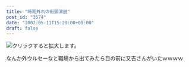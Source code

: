 ```yaml
---
title: "時期外れの街頭演説"
post_id: "3574"
date: "2007-05-11T15:29:00+09:00"
draft: false
---
```



![クリックすると拡大します。](/image/mixi/2007/430428340_3_s.jpg)

なんか外ウルセーなと職場から出てみたら目の前に又吉さんがいたｗｗｗｗ

